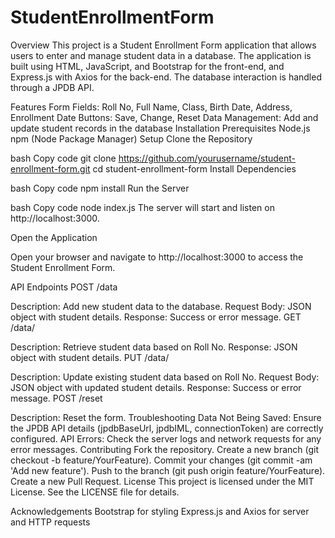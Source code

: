 # StudentEnrollmentForm
Overview
This project is a Student Enrollment Form application that allows users to enter and manage student data in a database. The application is built using HTML, JavaScript, and Bootstrap for the front-end, and Express.js with Axios for the back-end. The database interaction is handled through a JPDB API.

Features
Form Fields: Roll No, Full Name, Class, Birth Date, Address, Enrollment Date
Buttons: Save, Change, Reset
Data Management: Add and update student records in the database
Installation
Prerequisites
Node.js
npm (Node Package Manager)
Setup
Clone the Repository

bash
Copy code
git clone https://github.com/yourusername/student-enrollment-form.git
cd student-enrollment-form
Install Dependencies

bash
Copy code
npm install
Run the Server

bash
Copy code
node index.js
The server will start and listen on http://localhost:3000.

Open the Application

Open your browser and navigate to http://localhost:3000 to access the Student Enrollment Form.

API Endpoints
POST /data

Description: Add new student data to the database.
Request Body: JSON object with student details.
Response: Success or error message.
GET /data/

Description: Retrieve student data based on Roll No.
Response: JSON object with student details.
PUT /data/

Description: Update existing student data based on Roll No.
Request Body: JSON object with updated student details.
Response: Success or error message.
POST /reset

Description: Reset the form.
Troubleshooting
Data Not Being Saved: Ensure the JPDB API details (jpdbBaseUrl, jpdbIML, connectionToken) are correctly configured.
API Errors: Check the server logs and network requests for any error messages.
Contributing
Fork the repository.
Create a new branch (git checkout -b feature/YourFeature).
Commit your changes (git commit -am 'Add new feature').
Push to the branch (git push origin feature/YourFeature).
Create a new Pull Request.
License
This project is licensed under the MIT License. See the LICENSE file for details.

Acknowledgements
Bootstrap for styling
Express.js and Axios for server and HTTP requests
